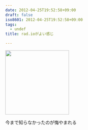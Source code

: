 ```yaml
---
date: 2012-04-25T19:52:58+09:00
draft: false
iso8601: 2012-04-25T19:52:58+09:00
tags:
  - undef
title: rad.ioがよい感じ

---
```


<p>
<a href="/images/2012-04-25%2019.46.02_1335351189790.jpg" rel="prettyPhoto[entry]" title="2012-04-25 19.46.02.jpg"><img src="https://www.nqou.net/images/2012-04-25%2019.46.02_1335351189790.jpg" width="200" /></a>
</p>
<p>
<p>今まで知らなかったのが悔やまれる</p>
</p>
    	